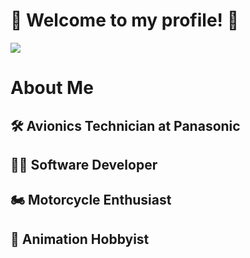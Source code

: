 # 🌌 Welcome to my profile! 🚀
![](https://user-images.githubusercontent.com/74038190/225813708-98b745f2-7d22-48cf-9150-083f1b00d6c9.gif)
# About Me
## 🛠️ Avionics Technician at Panasonic
## 👨‍💻 Software Developer
## 🏍️ Motorcycle Enthusiast
## 🎨 Animation Hobbyist





<!--
**w-vac/w-vac** is a ✨ _special_ ✨ repository because its `README.md` (this file) appears on your GitHub profile.

Here are some ideas to get you started:

- 🔭 I’m currently working on ...
- 🌱 I’m currently learning ...
- 👯 I’m looking to collaborate on ...
- 🤔 I’m looking for help with ...
- 💬 Ask me about ...
- 📫 How to reach me: ...
- 😄 Pronouns: ...
- ⚡ Fun fact: ...
-->
